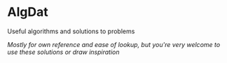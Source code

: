 # AlgDat
Useful algorithms and solutions to problems

*Mostly for own reference and ease of lookup, but you're very welcome to use these solutions or draw inspiration*
